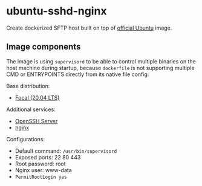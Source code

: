 # ubuntu-sshd-nginx

Create dockerized SFTP host built on top of [official Ubuntu](https://registry.hub.docker.com/_/ubuntu/) image.  

## Image components

The image is using `supervisord` to be able to control multiple binaries on the host machine during startup, because `dockerfile` is not supporting multiple CMD or ENTRYPOINTS directly from its native file config.

Base distribution:
* [Focal (20.04 LTS)](https://packages.ubuntu.com/focal/ubuntu-minimal)

Additional services:
* [OpenSSH Server](https://ubuntu.com/server/docs/service-openssh)
* [nginx](http://nginx.org/)

Configurations:
* Default command: `/usr/bin/supervisord`
* Exposed ports: 22 80 443
* Root password: root
* Nginx user: www-data
* `PermitRootLogin yes`
